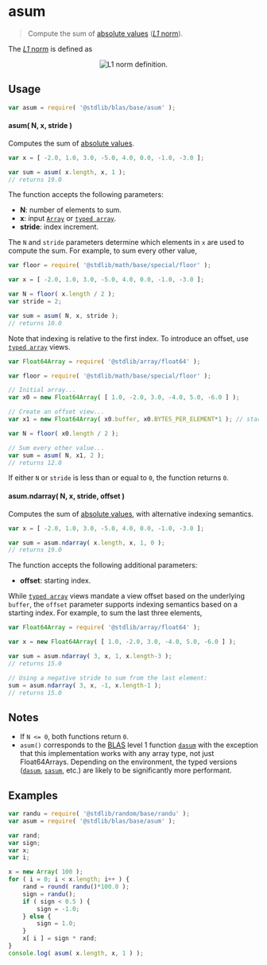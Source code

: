 # asum

> Compute the sum of [absolute values][@stdlib/math/base/special/abs] ([_L1_ norm][l1norm]).

<section class="intro">

The [_L1_ norm][l1norm] is defined as

<!-- <equation class="equation" label="eq:l1norm" align="center" raw="\|\mathbf{x}\|_1 = \sum_{i=0}^{n-1} \vert x_i \vert" alt="L1 norm definition."> -->

<div class="equation" align="center" data-raw-text="\|\mathbf{x}\|_1 = \sum_{i=0}^{n-1} \vert x_i \vert" data-equation="eq:l1norm">
    <img src="https://cdn.rawgit.com/stdlib-js/stdlib/6c7e930588674097b03b3201c5d368532bba6c67/lib/node_modules/@stdlib/blas/base/asum/docs/img/equation_l1norm.svg" alt="L1 norm definition.">
    <br>
</div>

<!-- </equation> -->

</section>

<!-- /.intro -->

<section class="usage">

## Usage

```javascript
var asum = require( '@stdlib/blas/base/asum' );
```

#### asum( N, x, stride )

Computes the sum of [absolute values][@stdlib/math/base/special/abs].

```javascript
var x = [ -2.0, 1.0, 3.0, -5.0, 4.0, 0.0, -1.0, -3.0 ];

var sum = asum( x.length, x, 1 );
// returns 19.0
```

The function accepts the following parameters:

-   **N**: number of elements to sum.
-   **x**: input [`Array`][mdn-array] or [`typed array`][mdn-typed-array].
-   **stride**: index increment.

The `N` and `stride` parameters determine which elements in `x` are used to compute the sum. For example, to sum every other value,

```javascript
var floor = require( '@stdlib/math/base/special/floor' );

var x = [ -2.0, 1.0, 3.0, -5.0, 4.0, 0.0, -1.0, -3.0 ];

var N = floor( x.length / 2 );
var stride = 2;

var sum = asum( N, x, stride );
// returns 10.0
```

Note that indexing is relative to the first index. To introduce an offset, use [`typed array`][mdn-typed-array] views.

```javascript
var Float64Array = require( '@stdlib/array/float64' );

var floor = require( '@stdlib/math/base/special/floor' );

// Initial array...
var x0 = new Float64Array( [ 1.0, -2.0, 3.0, -4.0, 5.0, -6.0 ] );

// Create an offset view...
var x1 = new Float64Array( x0.buffer, x0.BYTES_PER_ELEMENT*1 ); // start at 2nd element

var N = floor( x0.length / 2 );

// Sum every other value...
var sum = asum( N, x1, 2 );
// returns 12.0
```

If either `N` or `stride` is less than or equal to `0`, the function returns `0`.

#### asum.ndarray( N, x, stride, offset )

Computes the sum of [absolute values][@stdlib/math/base/special/abs], with alternative indexing semantics.

```javascript
var x = [ -2.0, 1.0, 3.0, -5.0, 4.0, 0.0, -1.0, -3.0 ];

var sum = asum.ndarray( x.length, x, 1, 0 );
// returns 19.0
```

The function accepts the following additional parameters:

-   **offset**: starting index.

While [`typed array`][mdn-typed-array] views mandate a view offset based on the underlying `buffer`, the `offset` parameter supports indexing semantics based on a starting index. For example, to sum the last three elements,

```javascript
var Float64Array = require( '@stdlib/array/float64' );

var x = new Float64Array( [ 1.0, -2.0, 3.0, -4.0, 5.0, -6.0 ] );

var sum = asum.ndarray( 3, x, 1, x.length-3 );
// returns 15.0

// Using a negative stride to sum from the last element:
sum = asum.ndarray( 3, x, -1, x.length-1 );
// returns 15.0
```

</section>

<!-- /.usage -->

<section class="notes">

## Notes

-   If `N <= 0`, both functions return `0`.
-   `asum()` corresponds to the [BLAS][blas] level 1 function [`dasum`][dasum] with the exception that this implementation works with any array type, not just Float64Arrays. Depending on the environment, the typed versions ([`dasum`][@stdlib/blas/base/dasum], [`sasum`][@stdlib/blas/base/sasum], etc.) are likely to be significantly more performant.

</section>

<!-- /.notes -->

<section class="examples">

## Examples

```javascript
var randu = require( '@stdlib/random/base/randu' );
var asum = require( '@stdlib/blas/base/asum' );

var rand;
var sign;
var x;
var i;

x = new Array( 100 );
for ( i = 0; i < x.length; i++ ) {
    rand = round( randu()*100.0 );
    sign = randu();
    if ( sign < 0.5 ) {
        sign = -1.0;
    } else {
        sign = 1.0;
    }
    x[ i ] = sign * rand;
}
console.log( asum( x.length, x, 1 ) );
```

</section>

<!-- /.examples -->

<section class="links">

[blas]: http://www.netlib.org/blas

[dasum]: http://www.netlib.org/lapack/explore-html/de/da4/group__double__blas__level1.html

[mdn-array]: https://developer.mozilla.org/en-US/docs/Web/JavaScript/Reference/Global_Objects/Array

[mdn-typed-array]: https://developer.mozilla.org/en-US/docs/Web/JavaScript/Reference/Global_Objects/TypedArray

[l1norm]: http://en.wikipedia.org/wiki/Norm_%28mathematics%29

[@stdlib/math/base/special/abs]: https://github.com/stdlib-js/stdlib/tree/develop/lib/node_modules/%40stdlib/math/base/special/abs

[@stdlib/blas/base/dasum]: https://github.com/stdlib-js/stdlib/tree/develop/lib/node_modules/%40stdlib/math/base/blas/dasum

[@stdlib/blas/base/sasum]: https://github.com/stdlib-js/stdlib/tree/develop/lib/node_modules/%40stdlib/math/base/blas/sasum

</section>

<!-- /.links -->
